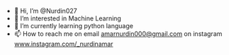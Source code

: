 - 👋 Hi, I’m @Nurdin027
- 👀 I’m interested in Machine Learning
- 🌱 I’m currently learning python language
- 📫 How to reach me  on email amarnurdin000@gmail.com
                      on instagram www.instagram.com/_nurdinamar

<!---
Nurdin027/Nurdin027 is a ✨ special ✨ repository because its `README.md` (this file) appears on your GitHub profile.
You can click the Preview link to take a look at your changes.
--->
